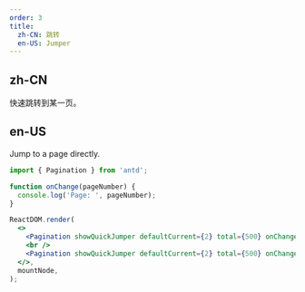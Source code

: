 ```yaml
---
order: 3
title:
  zh-CN: 跳转
  en-US: Jumper
---
```


## zh-CN

快速跳转到某一页。

## en-US

Jump to a page directly.

```jsx
import { Pagination } from 'antd';

function onChange(pageNumber) {
  console.log('Page: ', pageNumber);
}

ReactDOM.render(
  <>
    <Pagination showQuickJumper defaultCurrent={2} total={500} onChange={onChange} />
    <br />
    <Pagination showQuickJumper defaultCurrent={2} total={500} onChange={onChange} disabled />
  </>,
  mountNode,
);
```
